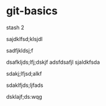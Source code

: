 # git-basics

stash 2

sajdklfsd;klsjdl


sadfjkldsj;f


dsafkljds;lfj;dskjf
adsfdsafjl
sjaldkfsda








sdakj;lfjsd;alkf





sdaklfjds;ljfads









dsklajf;ds:wqg